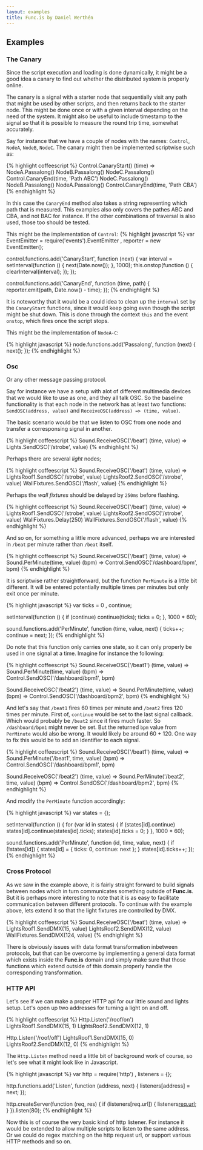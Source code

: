 ```yaml
---
layout: examples
title: Func.is by Daniel Werthén
---
```


## Examples
### The Canary

Since the script execution and loading is done dynamically, it might be a good idea a canary to find out whether the distributed system is properly online.

The canary is a signal with a starter node that sequentially visit any path that might be used by other scripts, and then returns back to the starter node.  This might be done once or with a given interval depending on the need of the system.  It might also be useful to include timestamp to the signal so that it is possible to measure the round trip time, somewhat accurately.

Say for instance that we have a couple of nodes with the names: `Control`, `NodeA`, `NodeB`, `NodeC`.  The canary might then be implemented scriptwise such as:

{% highlight coffeescript %}
Control.CanaryStart()
	(time) =>
		NodeA.Passalong()
			NodeB.Passalong()
				NodeC.Passalong()
					Control.CanaryEnd(time, 'Path ABC')
		NodeC.Passalong()
			NodeB.Passalong()
				NodeA.Passalong()
					Control.CanaryEnd(time, 'Path CBA')
{% endhighlight %}

In this case the `CanaryEnd` method also takes a string representing which path that is measured.  This examples also only covers the pathes ABC and CBA, and not BAC for instance.  If the other combinations of traversal is also used, those too should be tested.

This might be the implementation of `Control`:
{% highlight javascript %}
var EventEmitter = require('events').EventEmitter
	, reporter = new EventEmitter();

control.functions.add('CanaryStart', function (next) {
	var interval = setInterval(function () {
		next(Date.now());
	}, 1000);
	this.onstop(function () {
		clearInterval(interval);
	});
});

control.functions.add('CanaryEnd', function (time, path) {
	reporter.emit(path, Date.now() - time);
});
{% endhighlight %}

It is noteworthy that it would be a could idea to clean up the `interval` set by the `CanaryStart` functions, since it would keep going even though the script might be shut down.  This is done through the context `this` and the event `onstop`, which fires once the script stops.

This might be the implementation of `NodeA-C`:

{% highlight javascript %}
node.functions.add('Passalong', function (next) {
	next();
});
{% endhighlight %}

### Osc

Or any other message passing protocol.

Say for instance we have a setup with alot of different multimedia devices that we would like to use as one, and they all talk OSC.  So the baseline functionality is that each node in the network has at least two functions: `SendOSC(address, value)` and `ReceiveOSC(address) => (time, value)`.

The basic scenario would be that we listen to OSC from one node and transfer a corresponsing signal in another.

{% highlight coffeescript %}
Sound.ReceiveOSC('/beat')
	(time, value) =>
		Lights.SendOSC('/strobe', value)
{% endhighlight %}

Perhaps there are several *light* nodes;

{% highlight coffeescript %}
Sound.ReceiveOSC('/beat')
	(time, value) =>
		LightsRoof1.SendOSC('/strobe', value)
		LightsRoof2.SendOSC('/strobe', value)
		WallFixtures.SendOSC('/flash', value)
{% endhighlight %}

Perhaps the *wall fixtures* should be delayed by `250ms` before flashing.

{% highlight coffeescript %}
Sound.ReceiveOSC('/beat')
	(time, value) =>
		LightsRoof1.SendOSC('/strobe', value)
		LightsRoof2.SendOSC('/strobe', value)
		WallFixtures.Delay(250)
			WallFixtures.SendOSC('/flash', value)
{% endhighlight %}

And so on, for something a little more advanced, perhaps we are interested in `/beat` per minute rather than `/beat` itself.

{% highlight coffeescript %}
Sound.ReceiveOSC('/beat')
	(time, value) =>
		Sound.PerMinute(time, value)
			(bpm) =>
				Control.SendOSC('/dashboard/bpm', bpm)
{% endhighlight %}

It is scriptwise rather straightforward, but the function `PerMinute` is a little bit different.  It will be entered potentially multiple times per minutes but only exit once per minute.

{% highlight javascript %}
var ticks = 0
	, continue;

setInterval(function () {
	if (continue)
		continue(ticks);
	ticks = 0;
}, 1000 * 60);

sound.functions.add('PerMinute', function (time, value, next) {
	ticks++;
	continue = next;
});
{% endhighlight %}

Do note that this function only carries one state, so it can only properly be used in one signal at a time.  Imagine for instance the following:

{% highlight coffeescript %}
Sound.ReceiveOSC('/beat1')
	(time, value) =>
		Sound.PerMinute(time, value)
			(bpm) =>
				Control.SendOSC('/dashboard/bpm1', bpm)

Sound.ReceiveOSC('/beat2')
	(time, value) =>
		Sound.PerMinute(time, value)
			(bpm) =>
				Control.SendOSC('/dashboard/bpm2', bpm)
{% endhighlight %}

And let's say that `/beat1` fires 60 times per minute and `/beat2` fires 120 times per minute.  First of, `continue` would be set to the last signal callback.  Which would probably be `/beat2` since it fires much faster.  So `/dashboard/bpm1` might never be set.  But the returned `bpm` value from `PerMinute` would also be wrong.  It would likely be around 60 + 120.  One way to fix this would be to add an identifier to each signal.

{% highlight coffeescript %}
Sound.ReceiveOSC('/beat1')
	(time, value) =>
		Sound.PerMinute('/beat1', time, value)
			(bpm) =>
				Control.SendOSC('/dashboard/bpm1', bpm)

Sound.ReceiveOSC('/beat2')
	(time, value) =>
		Sound.PerMinute('/beat2', time, value)
			(bpm) =>
				Control.SendOSC('/dashboard/bpm2', bpm)
{% endhighlight %}

And modify the `PerMinute` function accordingly:

{% highlight javascript %}
var states = {};

setInterval(function () {
	for (var id in states) {
		if (states[id].continue)
			states[id].continue(states[id].ticks);
		states[id].ticks = 0;
	}
}, 1000 * 60);

sound.functions.add('PerMinute', function (id, time, value, next) {
	if (!states[id]) {
		states[id] = { ticks: 0, continue: next };
	}
	states[id].ticks++;
});
{% endhighlight %}

### Cross Protocol

As we saw in the example above, it is fairly straight forward to build signals between nodes which in turn communicates something outside of **Func.is**.  But it is perhaps more interesting to note that it is as easy to facilitate communication between different protocols.  To continue with the example above, lets extend it so that the light fixtures are controlled by DMX.

{% highlight coffeescript %}
Sound.ReceiveOSC('/beat')
	(time, value) =>
		LightsRoof1.SendDMX(15, value)
		LightsRoof2.SendDMX(12, value)
		WallFixtures.SendDMX(124, value)
{% endhighlight %}

There is obviously issues with data format transformation inbetween protocols, but that can be overcome by implementing a general data format which exists inside the **Func.is** domain and simply make sure that those functions which extend outside of this domain properly handle the corresponding transformation.

### HTTP API

Let's see if we can make a proper HTTP api for our little sound and lights setup.  Let's open up two addresses for turning a light on and off.

{% highlight coffeescript %}
Http.Listen('/roof/on')
	LightsRoof1.SendDMX(15, 1)
	LightsRoof2.SendDMX(12, 1)

Http.Listen('/roof/off')
	LightsRoof1.SendDMX(15, 0)
	LightsRoof2.SendDMX(12, 0)
{% endhighlight %}

The `Http.Listen` method need a little bit of background work of course, so let's see what it might look like in Javascript.

{% highlight javascript %}
var http = require('http')
	, listeners = {};

http.functions.add('Listen', function (address, next) {
	listeners[address] = next;
});

http.createServer(function (req, res) {
	if (listeners[req.url]) {
		listeners[req.url]();
	}
}).listen(80);
{% endhighlight %}

Now this is of course the very basic kind of http listener.  For instance it would be extended to allow multiple scripts to listen to the same address.  Or we could do regex matching on the http request url, or support various HTTP methods and so on.


